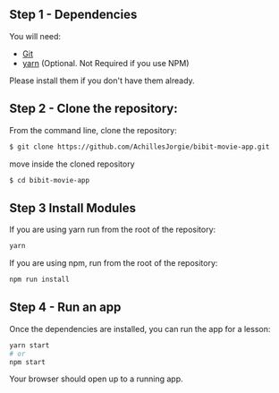 ## Step 1 - Dependencies

You will need:

* [Git](http://git-scm.com/downloads)
* [yarn](https://yarnpkg.com/en/docs/install) (Optional. Not Required if you use NPM)

Please install them if you don't have them already.

## Step 2 - Clone the repository:

From the command line, clone the repository:

```sh
$ git clone https://github.com/AchillesJorgie/bibit-movie-app.git
```
move inside the cloned repository
```sh
$ cd bibit-movie-app
```

## Step 3 Install Modules

If you are using yarn run from the root of the repository:

```sh
yarn
```

If you are using npm, run from the root of the repository:

```sh
npm run install
```

## Step 4 - Run an app

Once the dependencies are installed, you can run the app for a lesson:

```sh
yarn start
# or
npm start
```

Your browser should open up to a running app.
